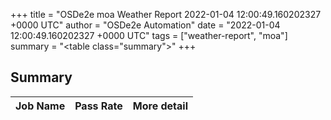 +++
title = "OSDe2e moa Weather Report 2022-01-04 12:00:49.160202327 +0000 UTC"
author = "OSDe2e Automation"
date = "2022-01-04 12:00:49.160202327 +0000 UTC"
tags = ["weather-report", "moa"]
summary = "<table class=\"summary\"></table>"
+++
## Summary

| Job Name | Pass Rate | More detail |
|----------|-----------|-------------|




